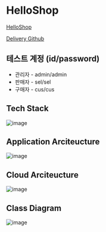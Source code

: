 # HelloShop
[HelloShop](http://ydhshop.shop/)

[Delivery Github](https://github.com/ydh6226/helloDelivery)

## 테스트 계정 (id/password)
- 관리자 - admin/admin
- 판매자 - sel/sel
- 구매자 - cus/cus

## Tech Stack
![image](https://user-images.githubusercontent.com/53700256/116580430-54316a80-a94e-11eb-9a5d-bedf5e87bbc6.png)

## Application Arciteucture
![image](https://user-images.githubusercontent.com/53700256/116580513-67443a80-a94e-11eb-9ef2-99f7982bcd5e.png)

## Cloud Arciteucture
![image](https://user-images.githubusercontent.com/53700256/116580636-82af4580-a94e-11eb-8e7e-3e8644fa9757.png)

## Class Diagram
![image](https://user-images.githubusercontent.com/53700256/116580699-935fbb80-a94e-11eb-88fe-db72b41cf67f.png)





